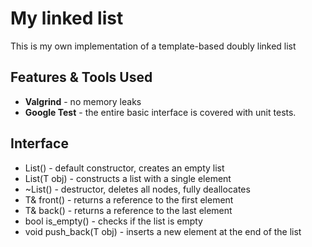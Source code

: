 # My linked list  
 This is my own implementation of a template-based doubly linked list  

## Features & Tools Used
- __Valgrind__ - no memory leaks
- __Google Test__ - the entire basic interface is covered with unit tests.

## Interface
- List() - default constructor, creates an empty list  
- List(T obj) - constructs a list with a single element  
- ~List()	- destructor, deletes all nodes, fully deallocates  
- T& front() - returns a reference to the first element  
- T& back() - returns a reference to the last element  
- bool is_empty() - checks if the list is empty  
- void push_back(T obj) - inserts a new element at the end of the list  
